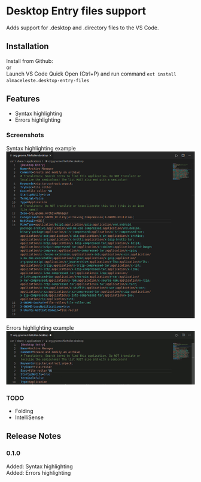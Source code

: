# Desktop Entry files support

Adds support for .desktop and .directory files to the VS Code.

## Installation

Install from Github: []()  
or  
Launch VS Code Quick Open (Ctrl+P) and run command `ext install almaceleste.desktop-entry-files`

## Features

* Syntax highlighting
* Errors highlighting

### Screenshots

Syntax highlighting example
![syntax highlighting](./images/syntax-highlighting.png)

Errors highlighting example
![desktop file error](./images/desktop-file-error.gif)

### TODO

* Folding
* IntelliSense

## Release Notes

### 0.1.0

Added: Syntax highlighting  
Added: Errors highlighting
